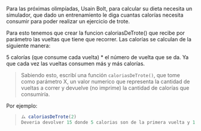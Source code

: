 Para las próximas olimpíadas, Usain Bolt, para calcular su dieta necesita un simulador, que dado un entrenamiento le diga cuantas calorías necesita consumir para poder realizar un ejercicio de trote.

Para esto tenemos que crear la funcion caloriasDeTrote() que recibe por parámetro las vueltas que tiene que recorrer.
Las calorías se calculan de la siguiente manera:

5 calorías (que consume cada vuelta) * el número de vuelta que se da. Ya que cada vez las vueltas consumen más y más calorías.

> Sabiendo esto, escribí una función `caloriasDeTrote()`, que tome como parámetro X, un valor numerico que representa la cantidad de vueltas a correr y devuelve (no imprime) la cantidad de calorías que consumiría.

Por ejemplo: 
> 
> ```javascript
> ム caloriasDeTrote(2)
> Deveria devolver 15 donde 5 calorias son de la primera vuelta y 10 calorias de la segunda
> ```
